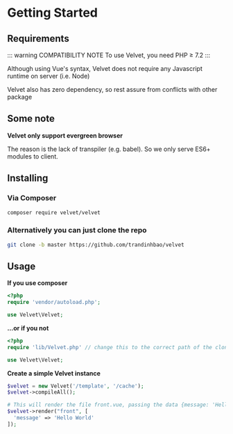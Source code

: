 # Getting Started

## Requirements

::: warning COMPATIBILITY NOTE
To use Velvet, you need PHP ≥ 7.2
:::

Although using Vue's syntax, Velvet does not require any Javascript runtime on server (i.e. Node)

Velvet also has zero dependency, so rest assure from conflicts with other package

[//]: # (This is for the ease of integrate into other framework)

## Some note

__Velvet only support **evergreen** browser__

The reason is the lack of transpiler (e.g. babel). So we only serve ES6+ modules to client.

## Installing

### Via Composer

``` bash
composer require velvet/velvet
```

### Alternatively you can just clone the repo

``` bash
git clone -b master https://github.com/trandinhbao/velvet
```

## Usage

__If you use composer__

```php
<?php
require 'vendor/autoload.php';

use Velvet\Velvet;
```
__...or if you not__

```php
<?php
require 'lib/Velvet.php' // change this to the correct path of the cloned Velvet.php file

use Velvet\Velvet;
```

__Create a simple Velvet instance__

```php
$velvet = new Velvet('/template', '/cache');
$velvet->compileAll();

# This will render the file front.vue, passing the data {message: 'Hello World'}
$velvet->render("front", [
  'message' => 'Hello World'
]);
```
